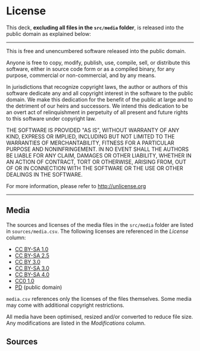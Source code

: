 # License

This deck, __excluding all files in the `src/media` folder__, is released into the public domain as explained below:

---

This is free and unencumbered software released into the public domain.

Anyone is free to copy, modify, publish, use, compile, sell, or
distribute this software, either in source code form or as a compiled
binary, for any purpose, commercial or non-commercial, and by any
means.

In jurisdictions that recognize copyright laws, the author or authors
of this software dedicate any and all copyright interest in the
software to the public domain. We make this dedication for the benefit
of the public at large and to the detriment of our heirs and
successors. We intend this dedication to be an overt act of
relinquishment in perpetuity of all present and future rights to this
software under copyright law.

THE SOFTWARE IS PROVIDED "AS IS", WITHOUT WARRANTY OF ANY KIND,
EXPRESS OR IMPLIED, INCLUDING BUT NOT LIMITED TO THE WARRANTIES OF
MERCHANTABILITY, FITNESS FOR A PARTICULAR PURPOSE AND NONINFRINGEMENT.
IN NO EVENT SHALL THE AUTHORS BE LIABLE FOR ANY CLAIM, DAMAGES OR
OTHER LIABILITY, WHETHER IN AN ACTION OF CONTRACT, TORT OR OTHERWISE,
ARISING FROM, OUT OF OR IN CONNECTION WITH THE SOFTWARE OR THE USE OR
OTHER DEALINGS IN THE SOFTWARE.

For more information, please refer to <http://unlicense.org>

---

## Media

The sources and licenses of the media files in the `src/media` folder are listed in `sources/media.csv`.
The following licenses are referenced in the _License_ column:

- [CC BY-SA 1.0](https://creativecommons.org/licenses/by-sa/1.0/)
- [CC BY-SA 2.5](https://creativecommons.org/licenses/by-sa/2.5/)
- [CC BY 3.0](https://creativecommons.org/licenses/by/3.0/)
- [CC BY-SA 3.0](https://creativecommons.org/licenses/by-sa/3.0/)
- [CC BY-SA 4.0](https://creativecommons.org/licenses/by-sa/4.0/)
- [CC0 1.0](https://creativecommons.org/publicdomain/zero/1.0/)
- [PD](https://en.wikipedia.org/wiki/Public_domain) (public domain)

`media.csv` references only the licenses of the files themselves.
Some media may come with additional copyright restrictions.

All media have been optimised, resized and/or converted to reduce file size.
Any modifications are listed in the _Modifications_ column.

## Sources

